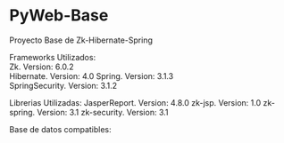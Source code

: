 PyWeb-Base
==========

Proyecto Base de Zk-Hibernate-Spring

Frameworks Utilizados:	
Zk.			Version:	6.0.2	
Hibernate.		Version:	4.0	
Spring.		Version:	3.1.3	
SpringSecurity.	Version:	3.1.2

Librerias Utilizadas:
JasperReport.	Version:	4.8.0
zk-jsp.		Version:	1.0
zk-spring.		Version:	3.1
zk-security.	Version:	3.1

Base de datos compatibles:

